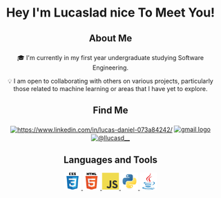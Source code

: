 <h1 align="center">Hey I'm Lucaslad nice To Meet You!</h1>

###

<h2 align="center">About Me</h2>

###

<p align="center">
🎓 I'm currently in my first year undergraduate studying Software Engineering.
</p>
<p align="center">
💡 I am open to collaborating with others on various projects, particularly those related to machine learning or areas that I have yet to explore.
</p>

###

</div>

###

<h2 align="center">Find Me</h2>

###

<p align="center">
  <a href="https://linkedin.com/in/https://www.linkedin.com/in/lucas-daniel-073a84242/" target="blank"><img align="center" src="https://raw.githubusercontent.com/rahuldkjain/github-profile-readme-generator/master/src/images/icons/Social/linked-in-alt.svg" alt="https://www.linkedin.com/in/lucas-daniel-073a84242/" height="30" width="40" /></a>
  <a href = "mailto:lucasdaniel0904@gmail.com"><img src="[https://img.shields.io/static/v1?message=Gmail&logo=gmail&label=&color=D14836&logoColor=white&labelColor=&style=for-the-badge](https://w7.pngwing.com/pngs/31/585/png-transparent-gmail-logo-gmail-angle-text-triangle.png)" height="40" alt="gmail logo"  />
</div>
<a href="https://instagram.com/@llucasd__" target="blank"><img align="center" src="https://raw.githubusercontent.com/rahuldkjain/github-profile-readme-generator/master/src/images/icons/Social/instagram.svg" alt="@llucasd__" height="30" width="40" /></a>


###


<h2 align="center">Languages and Tools</h2>
<p align="center"> <a href="https://www.w3schools.com/css/" target="_blank" rel="noreferrer"> <img src="https://raw.githubusercontent.com/devicons/devicon/master/icons/css3/css3-original-wordmark.svg" alt="css3" width="40" height="40"/> </a> <a href="https://www.w3.org/html/" target="_blank" rel="noreferrer"> <img src="https://raw.githubusercontent.com/devicons/devicon/master/icons/html5/html5-original-wordmark.svg" alt="html5" width="40" height="40"/> </a> <a href="https://developer.mozilla.org/en-US/docs/Web/JavaScript" target="_blank" rel="noreferrer"> <img src="https://raw.githubusercontent.com/devicons/devicon/master/icons/javascript/javascript-original.svg" alt="javascript" width="40" height="40"/> </a>  <a href="https://www.python.org" target="_blank" rel="noreferrer"> <img src="https://raw.githubusercontent.com/devicons/devicon/master/icons/python/python-original.svg" alt="python" width="40" height="40"/> </a> <a href="https://www.java.com" target="_blank" rel="noreferrer"> <img src="https://raw.githubusercontent.com/devicons/devicon/master/icons/java/java-original.svg" alt="java" width="40" height="40"/> </a> </p>
